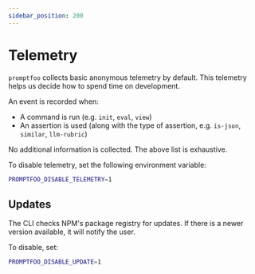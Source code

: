 ```yaml
---
sidebar_position: 200
---
```


# Telemetry

`promptfoo` collects basic anonymous telemetry by default. This telemetry helps us decide how to spend time on development.

An event is recorded when:

- A command is run (e.g. `init`, `eval`, `view`)
- An assertion is used (along with the type of assertion, e.g. `is-json`, `similar`, `llm-rubric`)

No additional information is collected. The above list is exhaustive.

To disable telemetry, set the following environment variable:

```bash
PROMPTFOO_DISABLE_TELEMETRY=1
```

## Updates

The CLI checks NPM's package registry for updates. If there is a newer version available, it will notify the user.

To disable, set:

```bash
PROMPTFOO_DISABLE_UPDATE=1
```
